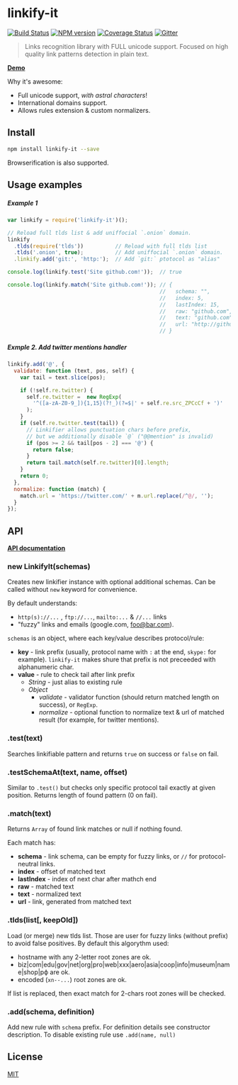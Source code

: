 linkify-it
==========

[![Build Status](https://img.shields.io/travis/markdown-it/linkify-it/master.svg?style=flat)](https://travis-ci.org/markdown-it/linkify-it)
[![NPM version](https://img.shields.io/npm/v/linkify-it.svg?style=flat)](https://www.npmjs.org/package/linkify-it)
[![Coverage Status](https://img.shields.io/coveralls/markdown-it/linkify-it/master.svg?style=flat)](https://coveralls.io/r/markdown-it/linkify-it?branch=master)
[![Gitter](https://badges.gitter.im/Join%20Chat.svg)](https://gitter.im/markdown-it/linkify-it)

> Links recognition library with FULL unicode support.
> Focused on high quality link patterns detection in plain text.

__[Demo](http://markdown-it.github.io/linkify-it/)__

Why it's awesome:

- Full unicode support, _with astral characters_!
- International domains support.
- Allows rules extension & custom normalizers.


Install
-------

```bash
npm install linkify-it --save
```

Browserification is also supported.


Usage examples
--------------

##### Example 1

```js
var linkify = require('linkify-it')();

// Reload full tlds list & add uniffocial `.onion` domain.
linkify
  .tlds(require('tlds'))          // Reload with full tlds list
  .tlds('.onion', true);          // Add uniffocial `.onion` domain.
  .linkify.add('git:', 'http:');  // Add `git:` ptotocol as "alias"

console.log(linkify.test('Site github.com!'));  // true

console.log(linkify.match('Site github.com!')); // {
                                                //   schema: "",
                                                //   index: 5,
                                                //   lastIndex: 15,
                                                //   raw: "github.com",
                                                //   text: "github.com",
                                                //   url: "http://github.com",
                                                // }
```

##### Exmple 2. Add twitter mentions handler

```js
linkify.add('@', {
  validate: function (text, pos, self) {
    var tail = text.slice(pos);

    if (!self.re.twitter) {
      self.re.twitter =  new RegExp(
        '^([a-zA-Z0-9_]){1,15}(?!_)(?=$|' + self.re.src_ZPCcCf + ')'
      );
    }
    if (self.re.twitter.test(tail)) {
      // Linkifier allows punctuation chars before prefix,
      // but we additionally disable `@` ("@@mention" is invalid)
      if (pos >= 2 && tail[pos - 2] === '@') {
        return false;
      }
      return tail.match(self.re.twitter)[0].length;
    }
    return 0;
  },
  normalize: function (match) {
    match.url = 'https://twitter.com/' + m.url.replace(/^@/, '');
  }
});
```


API
---

__[API documentation](http://markdown-it.github.io/linkify-it/doc)__

### new LinkifyIt(schemas)

Creates new linkifier instance with optional additional schemas.
Can be called without `new` keyword for convenience.

By default understands:

- `http(s)://...` , `ftp://...`, `mailto:...` & `//...` links
- "fuzzy" links and emails (google.com, foo@bar.com).

`schemas` is an object, where each key/value describes protocol/rule:

- __key__ - link prefix (usually, protocol name with `:` at the end, `skype:`
  for example). `linkify-it` makes shure that prefix is not preceeded with
  alphanumeric char.
- __value__ - rule to check tail after link prefix
  - _String_ - just alias to existing rule
  - _Object_
    - _validate_ - validator function (should return matched length on success),
      or `RegExp`.
    - _normalize_ - optional function to normalize text & url of matched result
      (for example, for twitter mentions).


### .test(text)

Searches linkifiable pattern and returns `true` on success or `false` on fail.


### .testSchemaAt(text, name, offset)

Similar to `.test()` but checks only specific protocol tail exactly at given
position. Returns length of found pattern (0 on fail).


### .match(text)

Returns `Array` of found link matches or null if nothing found.

Each match has:

- __schema__ - link schema, can be empty for fuzzy links, or `//` for
  protocol-neutral  links.
- __index__ - offset of matched text
- __lastIndex__ - index of next char after mathch end
- __raw__ - matched text
- __text__ - normalized text
- __url__ - link, generated from matched text


### .tlds(list[, keepOld])

Load (or merge) new tlds list. Those are user for fuzzy links (without prefix)
to avoid false positives. By default this algorythm used:

- hostname with any 2-letter root zones are ok.
- biz|com|edu|gov|net|org|pro|web|xxx|aero|asia|coop|info|museum|name|shop|рф
  are ok.
- encoded (`xn--...`) root zones are ok.

If list is replaced, then exact match for 2-chars root zones will be checked.


### .add(schema, definition)

Add new rule with `schema` prefix. For definition details see constructor
description. To disable existing rule use `.add(name, null)`


## License

[MIT](https://github.com/markdown-it/linkify-it/blob/master/LICENSE)
